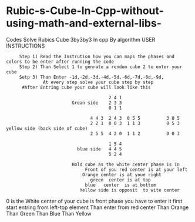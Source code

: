 # Rubic-s-Cube-In-Cpp-without-using-math-and-external-libs-
Codes Solve Rubics Cube 3by3by3 In cpp By algorithm 
USER INSTRUCTIONS 

         Step 1) Read the Instrution how you can maps the phases and colors to be enter after running the code
         Step 2) Than Select 1 to genrate a rendom cube 2 to enter your cube 
         Setp 3) Than Enter -1d,-2d,-3d,-4d,-5d,-6d,-7d,-8d,-9d,
                  At every step solve your cube step by step 
          #After Entring cube your cube will look like this 

                                           2 4 1 
                             Grean side    2 3 3   
                                           0 1 1            

                                    4 4 3  2 4 3  0 5 5          3 0 5
                                    2 2 1  0 0 3  1 1 3          0 5 3    yellow side (back side of cube)
                                    2 5 5  4 2 0  1 1 2          0 0 3

                                           1 5 4  
                               blue side   4 4 5 
                                           5 2 4
                           
                             Hold cube as the white center phase is in
                                  Front of you red center is at your left
                                 Orange center is at youe right
                                    green  center is at top
                                  blue   center  is at bottom
                                Yellow side is opposit  to wite center        
        
0 is the White center of your cube is front phase you have to enter it first start entring from left-top element
   Than enter from red center 
   Than Orange 
   Than Green 
   Than Blue 
   Than Yellow 





        
        
        
